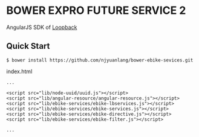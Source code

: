 BOWER EXPRO FUTURE SERVICE 2
===
AngularJS SDK of [Loopback](http://loopback.io)

## Quick Start

```shell
$ bower install https://github.com/njyuanlang/bower-ebike-sevices.git
```

index.html
```
...

<script src="lib/node-uuid/uuid.js"></script>
<script src="lib/angular-resource/angular-resource.js"></script>
<script src="lib/ebike-services/ebike-lbservices.js"></script>
<script src="lib/ebike-services/ebike-services.js"></script>
<script src="lib/ebike-services/ebike-directive.js"></script>
<script src="lib/ebike-services/ebike-filter.js"></script>

...
```